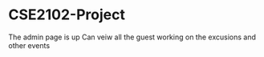 # CSE2102-Project

The admin page is up
Can veiw all the guest working on the excusions and other events
